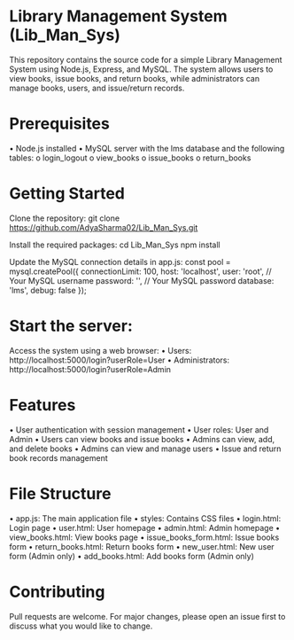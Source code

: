 # Library Management System (Lib_Man_Sys)
This repository contains the source code for a simple Library Management System using Node.js, Express, and MySQL. The system allows users to view books, issue books, and return books, while administrators can manage books, users, and issue/return records.





# Prerequisites
•	Node.js installed
•	MySQL server with the lms database and the following tables:
o	login_logout
o	view_books
o	issue_books
o	return_books





# Getting Started


Clone the repository:
git clone https://github.com/AdyaSharma02/Lib_Man_Sys.git


Install the required packages:
cd Lib_Man_Sys
npm install


Update the MySQL connection details in app.js:
const pool = mysql.createPool({
  connectionLimit: 100,
  host: 'localhost',
  user: 'root', // Your MySQL username
  password: '', // Your MySQL password
  database: 'lms',
  debug: false
});





# Start the server:


Access the system using a web browser:
•	Users: http://localhost:5000/login?userRole=User
•	Administrators: http://localhost:5000/login?userRole=Admin





# Features
•	User authentication with session management
•	User roles: User and Admin
•	Users can view books and issue books
•	Admins can view, add, and delete books
•	Admins can view and manage users
•	Issue and return book records management





# File Structure
•	app.js: The main application file
•	styles: Contains CSS files
•	login.html: Login page
•	user.html: User homepage
•	admin.html: Admin homepage
•	view_books.html: View books page
•	issue_books_form.html: Issue books form
•	return_books.html: Return books form
•	new_user.html: New user form (Admin only)
•	add_books.html: Add books form (Admin only)





# Contributing
Pull requests are welcome. For major changes, please open an issue first to discuss what you would like to change.

